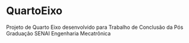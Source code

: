 # QuartoEixo
Projeto de Quarto Eixo desenvolvido para Trabalho de Conclusão da Pós Graduação SENAI Engenharia Mecatrônica

